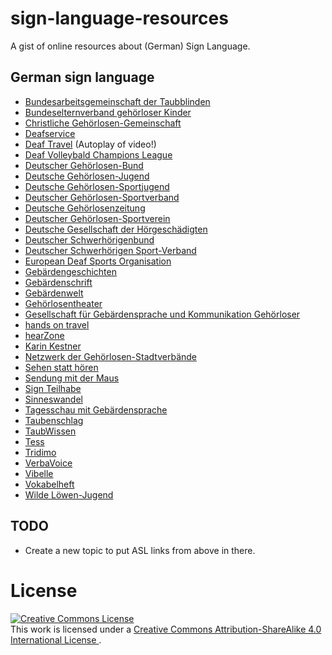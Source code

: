 # sign-language-resources

A gist of online resources about (German) Sign Language.

## German sign language

* [Bundesarbeitsgemeinschaft der Taubblinden](http://bundesarbeitsgemeinschaft-taubblinden.de/)
* [Bundeselternverband gehörloser Kinder](http://gehoerlosekinder.de/)
* [Christliche Gehörlosen-Gemeinschaft](http://cgg-online.de/)
* [Deafservice](http://www.deafservice.de/de/index.php)
* [Deaf Travel](http://www.deaftravel.de/) (Autoplay of video!)
* [Deaf Volleybald Champions League](http://www.dvcl.info/)
* [Deutscher Gehörlosen-Bund](http://www.gehoerlosen-bund.de)
* [Deutsche Gehörlosen-Jugend](http://www.gehoerlosen-jugend.de/)
* [Deutsche Gehörlosen-Sportjugend](http://www.dg-sportjugend.de/)
* [Deutscher Gehörlosen-Sportverband](http://www.dgs-vb.de/)
* [Deutsche Gehörlosenzeitung](http://www.gehoerlosenzeitung.de/)
* [Deutscher Gehörlosen-Sportverein](http://www.dg-sv.de/)
* [Deutsche Gesellschaft der Hörgeschädigten](http://www.deutsche-gesellschaft.de/)
* [Deutscher Schwerhörigenbund](http://www.schwerhoerigen-netz.de/MAIN/home.asp)
* [Deutscher Schwerhörigen Sport-Verband](http://www.d-s-s-v.de/)
* [European Deaf Sports Organisation](http://www.edso.eu/)
* [Gebärdengeschichten](http://kinderbuecher.gmu.de/#geschichten)
* [Gebärdenschrift](http://gebaerdenschrift.de/)
* [Gebärdenwelt](http://www.gebaerdenwelt.tv/)
* [Gehörlosentheater](http://www.gehoerlosentheater.de/)
* [Gesellschaft für Gebärdensprache und Kommunikation Gehörloser](https://www.idgs.uni-hamburg.de/ueber-das-institut/ggkg.html)
* [hands on travel](http://www.handsontvl.com/)
* [hearZone](http://www.hearzone.net/)
* [Karin Kestner](http://kestner.de/)
* [Netzwerk der Gehörlosen-Stadtverbände](http://www.net-gest.de/)
* [Sehen statt hören](https://www.br.de/br-fernsehen/sendungen/sehen-statt-hoeren/index.html)
* [Sendung mit der Maus](http://www.wdrmaus.de/aktuelle-sendung/gebaerden.php5)
* [Sign Teilhabe](http://www.sign-teilhabe.vgku.de/)
* [Sinneswandel](http://www.sinneswandel-berlin.de/)
* [Tagesschau mit Gebärdensprache](http://www.ardmediathek.de/tv/Tagesschau-mit-Geb%C3%A4rdensprache/Sendung?documentId=12722002)
* [Taubenschlag](http://taubenschlag.de/)
* [TaubWissen](http://www.taubwissen.de/content/)
* [Tess](http://www.tess-relay-dienste.de/)
* [Tridimo](http://www.tridimo.de/)
* [VerbaVoice](http://www.verbavoice.de/)
* [Vibelle](http://www.vibelle.de/)
* [Vokabelheft](https://www.sign-lang.uni-hamburg.de/alex/)
* [Wilde Löwen-Jugend](http://www.wildeloewenjugend.de/)

## TODO

* Create a new topic to put ASL links from above in there.

# License

<a rel="license" href="http://creativecommons.org/licenses/by-sa/4.0/">
<img alt="Creative Commons License" style="border-width:0" src="https://i.creativecommons.org/l/by-sa/4.0/88x31.png" />
</a>
<br />
This work is licensed under a
<a rel="license" href="http://creativecommons.org/licenses/by-sa/4.0/">
Creative Commons Attribution-ShareAlike 4.0 International License
</a>.

